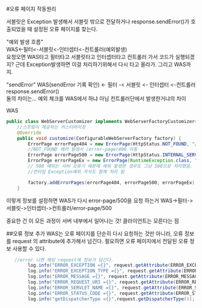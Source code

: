 #오류 페이지 작동원리

서블릿은 Exception 발생해서 서블릿 밖으로 전달하거나
response.sendError()가 호출되었을  때 설정된 오류 페이지를 찾는다.

"예외 발생 흐름"  
WAS<-필터<-서블릿<-인터셉터<-컨트롤러(예외발생)  
요청오면 WAS타고 필터타고 서블릿타고 인터셉터타고
컨트롤러 가서 코드가 실행되겠지? 근데 Exception발생하면 이걸 처리하기위해서
다시 타고 올라가. 그리고 WAS까지.

"sendError"
WAS(sendError 기록 확인) <- 필터 -< 서블릿 <- 인터셉터 <-컨트롤러response.sendError()  
둘의 차이는... 예외 체크를 WAS에서 하냐 아님 컨트롤러단에서 발생한거냐의 차이

WAS
```` java
public class WebServerCustomizer implements WebServerFactoryCustomizer<ConfigurableWebServerFactory> {
    //스프링이 제공하는 커스터마이징
    @Override
    public void customize(ConfigurableWebServerFactory factory) {
        ErrorPage errorPage404 = new ErrorPage(HttpStatus.NOT_FOUND, "/error-page/404");
        //NOT_FOUND 에러 발생시 /error-page/400 이동
        ErrorPage errorPage500 = new ErrorPage(HttpStatus.INTERNAL_SERVER_ERROR, "/error-page/500");
        ErrorPage errorPageEx = new ErrorPage(RuntimeException.class, "/error-page/500");
        // 500 예외는 서버 오류기 때문에 예외 발생한 경우도 그냥 500으로 처리했음. 분리해도 됨
        //런타임 Exception예외 자식도 함께 처리 됨

        factory.addErrorPages(errorPage404, errorPage500, errorPageEx);
    }
````
이렇게 정보를 설정하면
WAS가 다시 error-page/500을 요청 하는거
WAS->필터->서블릿->인터셉터->컨트롤러/error-page/500

중요한 건 이 모든 과정이 서버 내부에서 일어나는 것! 
 클라이언트는 모른다는 점



##오류 정보 추가
WAS는 오류 페이지를 단순히 다시 요청하는 것만 아니라,
오류 정보를 request 의 attribute에 추가해서 넘긴다.
필요하면 오류 페이지에서 전달된 오류 정보 사용할 수 있다.

````java
   //error 나면 해당 request에 정보가 담긴다.
        log.info("ERROR_EXCEPTION ={}", request.getAttribute(ERROR_EXCEPTION));
        log.info("ERROR_EXCEPTION_TYPE ={}", request.getAttribute(ERROR_EXCEPTION_TYPE));
        log.info("ERROR_MESSAGE ={}", request.getAttribute(ERROR_MESSAGE));
        log.info("ERROR_REQUEST_URI ={}", request.getAttribute(ERROR_REQUEST_URI));
        log.info("ERROR_SERVLET_NAME ={}", request.getAttribute(ERROR_SERVLET_NAME));
        log.info("ERROR_STATUS_CODE ={}", request.getAttribute(ERROR_STATUS_CODE));
        log.info("getDispatcherType ={}",request.getDispatcherType());
````